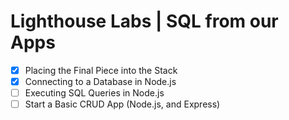 # Lighthouse Labs | SQL from our Apps

* [X] Placing the Final Piece into the Stack
* [X] Connecting to a Database in Node.js
* [ ] Executing SQL Queries in Node.js
* [ ] Start a Basic CRUD App (Node.js, and Express)
